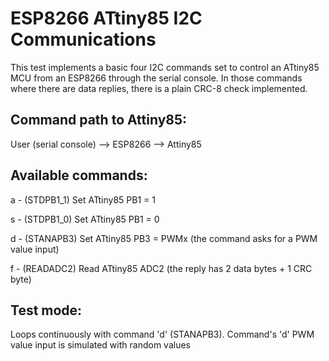 ESP8266 ATtiny85 I2C Communications
===================================
This test implements a basic four I2C commands set to control an ATtiny85 MCU from an ESP8266 through the serial console. In those commands where there are data replies, there is a plain CRC-8 check implemented.

Command path to Attiny85:
-------------------------------
User (serial console) --> ESP8266 --> Attiny85

Available commands:
-------------------
a - (STDPB1_1) Set ATtiny85 PB1 = 1

s - (STDPB1_0) Set ATtiny85 PB1 = 0

d - (STANAPB3) Set ATtiny85 PB3 = PWMx (the command asks for a PWM value input)

f - (READADC2) Read ATtiny85 ADC2 (the reply has 2 data bytes + 1 CRC byte)

Test mode:
----------
Loops continuously with command 'd' (STANAPB3). Command's 'd' PWM value input is simulated with random values

